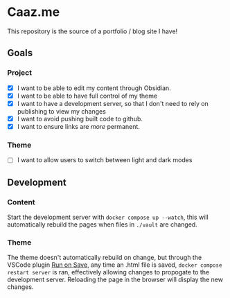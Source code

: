 # Caaz.me
This repository is the source of a portfolio / blog site I have!

## Goals

### Project
- [x] I want to be able to edit my content through Obsidian.
- [x] I want to be able to have full control of my theme
- [x] I want to have a development server, so that I don't need to rely on publishing to view my changes
- [x] I want to avoid pushing built code to github.
- [x] I want to ensure links are *more* permanent.

### Theme
- [ ] I want to allow users to switch between light and dark modes

## Development

### Content
Start the development server with `docker compose up --watch`, this will automatically rebuild the pages when files in `./vault` are changed.

### Theme
The theme doesn't automatically rebuild on change, but through the VSCode plugin [Run on Save](https://marketplace.visualstudio.com/items?itemName=emeraldwalk.RunOnSave), any time an .html file is saved, `docker compose restart server` is ran, effectively allowing changes to propogate to the development server. Reloading the page in the browser will display the new changes.
